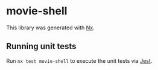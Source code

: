 # movie-shell

This library was generated with [Nx](https://nx.dev).

## Running unit tests

Run `nx test movie-shell` to execute the unit tests via [Jest](https://jestjs.io).
